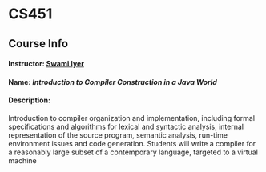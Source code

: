 # CS451

##  Course Info
#### Instructor: [Swami Iyer](https://swamiiyer.net/)
#### Name: *Introduction to Compiler Construction in a Java World*
#### Description:
Introduction to compiler organization and implementation, including formal specifications and algorithms for lexical and syntactic analysis, internal representation of the source program, semantic analysis, run-time environment issues and code generation. Students will write a compiler for a reasonably large subset of a contemporary language, targeted to a virtual machine
